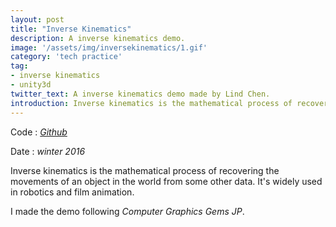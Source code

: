 ```yaml
---
layout: post
title: "Inverse Kinematics"
description: A inverse kinematics demo.
image: '/assets/img/inversekinematics/1.gif'
category: 'tech practice'
tag:
- inverse kinematics
- unity3d
twitter_text: A inverse kinematics demo made by Lind Chen. 
introduction: Inverse kinematics is the mathematical process of recovering the movements of an object in the world from some other data. It's widely used in robotics and film animation.
---
```

Code : *[Github](https://github.com/cozlind/Inverse-Kinematics)*

Date : *winter 2016*

Inverse kinematics is the mathematical process of recovering the movements of an object in the world from some other data. It's widely used in robotics and film animation.

I made the demo following *Computer Graphics Gems JP*.

